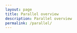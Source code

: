 ```yaml
---
layout: page
title: Parallel overview
description: Parallel overview
permalink: /parallel/
---
```






